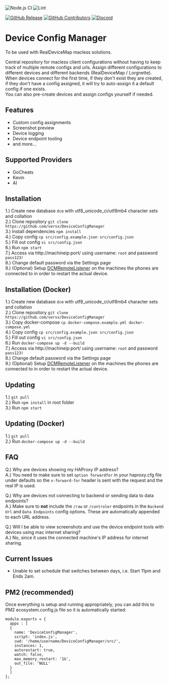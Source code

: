 ![Node.js CI](https://github.com/versx/DeviceConfigManager/workflows/Node.js%20CI/badge.svg)
![Lint](https://github.com/versx/DeviceConfigManager/workflows/Lint/badge.svg)  

[![GitHub Release](https://img.shields.io/github/release/versx/DeviceConfigManager.svg)](https://github.com/versx/DeviceConfigManager/releases/)
[![GitHub Contributors](https://img.shields.io/github/contributors/versx/DeviceConfigManager.svg)](https://github.com/versx/DeviceConfigManager/graphs/contributors/)
[![Discord](https://img.shields.io/discord/552003258000998401.svg?label=&logo=discord&logoColor=ffffff&color=7389D8&labelColor=6A7EC2)](https://discord.gg/zZ9h9Xa)  


# Device Config Manager  

To be used with RealDeviceMap macless solutions.  

Central repository for macless client configurations without having to keep track of multiple remote configs and urls. Assign different configurations to different devices and different backends (RealDeviceMap / Lorgnette). When devices connect for the first time, if they don't exist they are created, if they don't have a config assigned, it will try to auto-assign it a default config if one exists.  
You can also pre-create devices and assign configs yourself if needed.  

## Features  
- Custom config assignments  
- Screenshot preview  
- Device logging  
- Device endpoint tooling  
- and more...  

## Supported Providers  
- GoCheats  
- Kevin  
- AI  

## Installation
1.) Create new database `dcm` with utf8_unicode_ci/utf8mb4 character sets and collation  
2.) Clone repository `git clone https://github.com/versx/DeviceConfigManager`  
3.) Install dependencies `npm install`  
4.) Copy config `cp src/config.example.json src/config.json`  
5.) Fill out config `vi src/config.json`  
6.) Run `npm start`  
7.) Access via http://machineip:port/ using username: `root` and password `pass123!`  
8.) Change default password via the Settings page  
9.) (Optional) Setup [DCMRemoteListener](https://github.com/versx/DCMRemoteListener) on the machines the phones are connected to in order to restart the actual device.  

## Installation (Docker)  
1.) Create new database `dcm` with utf8_unicode_ci/utf8mb4 character sets and collation  
2.) Clone repository `git clone https://github.com/versx/DeviceConfigManager`  
3.) Copy docker-compose `cp docker-compose.example.yml docker-compose.yml`  
4.) Copy config `cp src/config.example.json src/config.json`  
5.) Fill out config `vi src/config.json`  
6.) Run `docker-compose up -d --build`  
7.) Access via http://machineip:port/ using username: `root` and password `pass123!`  
8.) Change default password via the Settings page  
9.) (Optional) Setup [DCMRemoteListener](https://github.com/versx/DCMRemoteListener) on the machines the phones are connected to in order to restart the actual device.  

## Updating  
1.) `git pull`  
2.) Run `npm install` in root folder  
3.) Run `npm start`  

## Updating (Docker)  
1.) `git pull`  
2.) Run `docker-compose up -d --build`

## FAQ
Q.) Why are devices showing my HAProxy IP address?  
A.) You need to make sure to set `option forwardfor` in your haproxy.cfg file under defaults so the `x-forward-for` header is sent with the request and the real IP is used.  

Q.) Why are devices not connecting to backend or sending data to data endpoints?  
A.) Make sure to **not** include the `/raw` or `/controler` endpoints in the `Backend Url` and `Data Endpoints` config options. These are automatically appended to each URL address.  

Q.) Will I be able to view screenshots and use the device endpoint tools with devices using mac internet sharing?  
A.) No, since it uses the connected machine's IP address for internet sharing.  

## Current Issues  
- Unable to set schedule that switches between days, i.e. Start 11pm and Ends 2am.  

## PM2 (recommended)
Once everything is setup and running appropriately, you can add this to PM2 ecosystem.config.js file so it is automatically started:  
```
module.exports = {
  apps : [
  {
    name: 'DeviceConfigManager',
    script: 'index.js',
    cwd: '/home/username/DeviceConfigManager/src/',
    instances: 1,
    autorestart: true,
    watch: false,
    max_memory_restart: '1G',
    out_file: 'NULL'
  }
  ]
};
```
